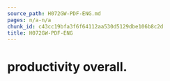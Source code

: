 ```yaml
---
source_path: H072GW-PDF-ENG.md
pages: n/a-n/a
chunk_id: c43cc19bfa3f6f64112aa530d5129dbe106b8c2d
title: H072GW-PDF-ENG
---
```

# productivity overall.
